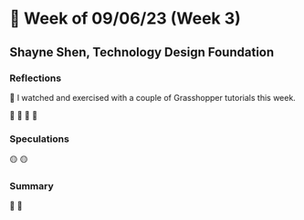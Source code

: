 # 🤔 Week of 09/06/23 (Week 3)
## Shayne Shen, Technology Design Foundation

### Reflections
🔴 I watched and exercised with a couple of Grasshopper tutorials this week.

🔴 
🔴 
🔴 
🔴 

### Speculations
🟡 
🟡 

### Summary
🔵
🔵
